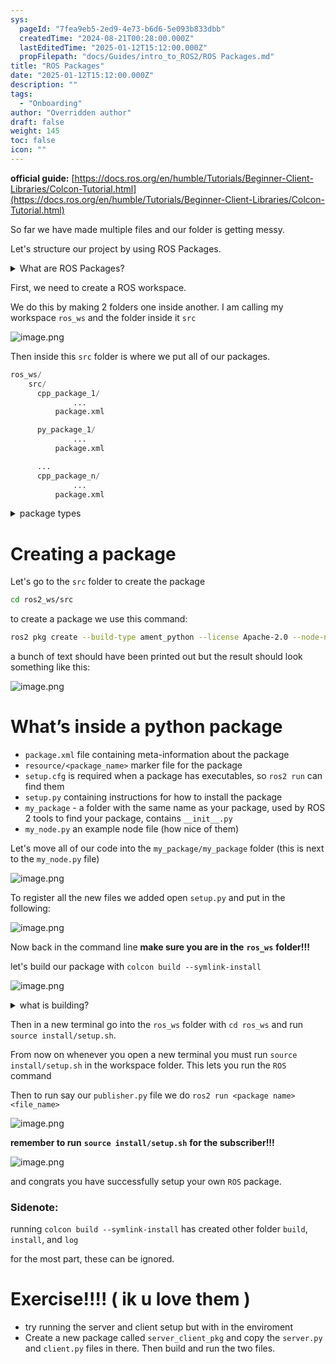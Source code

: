 ```yaml
---
sys:
  pageId: "7fea9eb5-2ed9-4e73-b6d6-5e093b833dbb"
  createdTime: "2024-08-21T00:28:00.000Z"
  lastEditedTime: "2025-01-12T15:12:00.000Z"
  propFilepath: "docs/Guides/intro_to_ROS2/ROS Packages.md"
title: "ROS Packages"
date: "2025-01-12T15:12:00.000Z"
description: ""
tags:
  - "Onboarding"
author: "Overridden author"
draft: false
weight: 145
toc: false
icon: ""
---
```


**official guide:** [https://docs.ros.org/en/humble/Tutorials/Beginner-Client-Libraries/Colcon-Tutorial.html](https://docs.ros.org/en/humble/Tutorials/Beginner-Client-Libraries/Colcon-Tutorial.html)

So far we have made multiple files and our folder is getting messy.

Let's structure our project by using ROS Packages.

<details>

<summary>What are ROS Packages?</summary>

ROS Packages are, as the name implies, packages of code that are highly sharable between ROS developers.

They consist of a folder, `package.xml` file, and source code

```python
      cpp_package_1/
		      ... imagine much code files here ..
          package.xml
```

</details>

First, we need to create a ROS workspace.

We do this by making 2 folders one inside another. I am calling my workspace `ros_ws` and the folder inside it `src`

![image.png](https://prod-files-secure.s3.us-west-2.amazonaws.com/d518164a-d88e-44d1-a4ee-3adb3bd8bce0/70706947-fd18-4537-a67b-e12946812d31/image.png?X-Amz-Algorithm=AWS4-HMAC-SHA256&X-Amz-Content-Sha256=UNSIGNED-PAYLOAD&X-Amz-Credential=ASIAZI2LB466SBOOJIKZ%2F20250425%2Fus-west-2%2Fs3%2Faws4_request&X-Amz-Date=20250425T190523Z&X-Amz-Expires=3600&X-Amz-Security-Token=IQoJb3JpZ2luX2VjEJv%2F%2F%2F%2F%2F%2F%2F%2F%2F%2FwEaCXVzLXdlc3QtMiJGMEQCIFg9jUgTnV85Lc2YnDSSDfoK4JxcT76WZI8buFX2TMipAiBgtXGG7FP3PQKzS40YBSzye%2BeQO5hpfYu3WtdqjPCdESr%2FAwg0EAAaDDYzNzQyMzE4MzgwNSIMdnV%2BPMLzyokwveWSKtwDP%2F9n1gjjx95R3%2FedOg3tW6sMmhirY4eif%2BQxmWh3SThX3ItSrHDmwsbP3%2FxM2t2S%2FPZUlnVQHnpoU2QYjRUUKXBXspAaePsHJDQdS48u5%2F12kJHcBLWZFjUf3o4VQJ9r09o37RzgvWjk2F%2BkPBnhV36wi9AzV6BF%2FCjDJ07PJdIz%2F0LmRpHL3JcYgOsrQOt8wtYSTaMrSXmpAN8ROPT%2FP%2B%2FXnd8e%2B2v%2FF3No50S%2FYV3a36qPPgiq5PV2%2BY4K7zhs%2FZ3QJKGvuiWtSmjhXYbv2VSZCESzHhQjVAU%2F%2F6crtSphEht4UfFj58YI%2BJyimLtHBnw3LkTZyrq8MU5IMXzrKIJAm9ImQf%2BOfiC42CHaoZB5VisHM%2FvV%2Bia5BbiTH%2FOEOouljHHiRByYjLlDK9I4768chzI0LEyNNJd1w%2BCVt148xCFeHOuktlBCmuDscWbF9DBYIRuZX0BW3AC0rl1fv7TqhycGeCuQJSdDguPKtYN0snZZkHfQe8rCOr%2FGvpw4xu4DerQp7FBTSoEZ3tNsp92iwHKvkTtzEG%2BZu7bTnFH4%2BrOrxEjlRLF7%2BqC7lJLRQ7V5pGYMwvJrL98owxvqP9k9hRCSR%2By3ZVrMP8LxQ4sf%2Bz6abX7Msi%2BXCwYw8revwAY6pgFq8W6mEIs5KoUUVGOurCcTGw7JuubGNeIINTmojYPW2F1%2FeXXok%2FhXPI9KH57qOETReXW4lcnfaSLchfiAbvwbAc35zOYacOxaUqbJkdjuPuwCABWs8ZymQPbZSPx%2BTZfVd9xts1z6YVhT1eWGTyf93f%2FS2hcsY5TC6TwEMJ93kKJS9pWx%2ForwFqOTpLTOop2yNNnCJ3og%2BBwfMIJ3r6J2ESS%2FA4qV&X-Amz-Signature=d7019b71b2f4549ea1a7dc097c9fff82752f57bdcc3229e41d72e8a57e742bd3&X-Amz-SignedHeaders=host&x-id=GetObject)

Then inside this `src` folder is where we put all of our packages.

```python
ros_ws/
    src/
      cpp_package_1/
		      ...
          package.xml

      py_package_1/
		      ...
          package.xml

      ...
      cpp_package_n/
		      ...
          package.xml

```

<details>

<summary>package types</summary>

packages can be either `C++` or python.

the intern file structure is different for each but for this guide we will stick to creating python packages

</details>

# Creating a package

Let's go to the `src` folder to create the package

```bash
cd ros2_ws/src
```

to create a package we use this command:

```bash
ros2 pkg create --build-type ament_python --license Apache-2.0 --node-name my_node my_package
```

a bunch of text should have been printed out but the result should look something like this:

![image.png](https://prod-files-secure.s3.us-west-2.amazonaws.com/d518164a-d88e-44d1-a4ee-3adb3bd8bce0/e6cf1e3f-8512-4a3e-b131-079f800bf3e8/image.png?X-Amz-Algorithm=AWS4-HMAC-SHA256&X-Amz-Content-Sha256=UNSIGNED-PAYLOAD&X-Amz-Credential=ASIAZI2LB466SBOOJIKZ%2F20250425%2Fus-west-2%2Fs3%2Faws4_request&X-Amz-Date=20250425T190523Z&X-Amz-Expires=3600&X-Amz-Security-Token=IQoJb3JpZ2luX2VjEJv%2F%2F%2F%2F%2F%2F%2F%2F%2F%2FwEaCXVzLXdlc3QtMiJGMEQCIFg9jUgTnV85Lc2YnDSSDfoK4JxcT76WZI8buFX2TMipAiBgtXGG7FP3PQKzS40YBSzye%2BeQO5hpfYu3WtdqjPCdESr%2FAwg0EAAaDDYzNzQyMzE4MzgwNSIMdnV%2BPMLzyokwveWSKtwDP%2F9n1gjjx95R3%2FedOg3tW6sMmhirY4eif%2BQxmWh3SThX3ItSrHDmwsbP3%2FxM2t2S%2FPZUlnVQHnpoU2QYjRUUKXBXspAaePsHJDQdS48u5%2F12kJHcBLWZFjUf3o4VQJ9r09o37RzgvWjk2F%2BkPBnhV36wi9AzV6BF%2FCjDJ07PJdIz%2F0LmRpHL3JcYgOsrQOt8wtYSTaMrSXmpAN8ROPT%2FP%2B%2FXnd8e%2B2v%2FF3No50S%2FYV3a36qPPgiq5PV2%2BY4K7zhs%2FZ3QJKGvuiWtSmjhXYbv2VSZCESzHhQjVAU%2F%2F6crtSphEht4UfFj58YI%2BJyimLtHBnw3LkTZyrq8MU5IMXzrKIJAm9ImQf%2BOfiC42CHaoZB5VisHM%2FvV%2Bia5BbiTH%2FOEOouljHHiRByYjLlDK9I4768chzI0LEyNNJd1w%2BCVt148xCFeHOuktlBCmuDscWbF9DBYIRuZX0BW3AC0rl1fv7TqhycGeCuQJSdDguPKtYN0snZZkHfQe8rCOr%2FGvpw4xu4DerQp7FBTSoEZ3tNsp92iwHKvkTtzEG%2BZu7bTnFH4%2BrOrxEjlRLF7%2BqC7lJLRQ7V5pGYMwvJrL98owxvqP9k9hRCSR%2By3ZVrMP8LxQ4sf%2Bz6abX7Msi%2BXCwYw8revwAY6pgFq8W6mEIs5KoUUVGOurCcTGw7JuubGNeIINTmojYPW2F1%2FeXXok%2FhXPI9KH57qOETReXW4lcnfaSLchfiAbvwbAc35zOYacOxaUqbJkdjuPuwCABWs8ZymQPbZSPx%2BTZfVd9xts1z6YVhT1eWGTyf93f%2FS2hcsY5TC6TwEMJ93kKJS9pWx%2ForwFqOTpLTOop2yNNnCJ3og%2BBwfMIJ3r6J2ESS%2FA4qV&X-Amz-Signature=de4436db59f31de51f3c9d4e13380ed72039a71101098105b4f66585a067f1de&X-Amz-SignedHeaders=host&x-id=GetObject)

# What’s inside a python package

- `package.xml` file containing meta-information about the package
- `resource/<package_name>` marker file for the package
- `setup.cfg` is required when a package has executables, so `ros2 run` can find them
- `setup.py` containing instructions for how to install the package
- `my_package` - a folder with the same name as your package, used by ROS 2 tools to find your package, contains `__init__.py`
- `my_node.py` an example node file (how nice of them)

Let's move all of our code into the `my_package/my_package` folder (this is next to the `my_node.py` file)

![image.png](https://prod-files-secure.s3.us-west-2.amazonaws.com/d518164a-d88e-44d1-a4ee-3adb3bd8bce0/9ce58f11-0da9-4d3e-b86d-506a9685d378/image.png?X-Amz-Algorithm=AWS4-HMAC-SHA256&X-Amz-Content-Sha256=UNSIGNED-PAYLOAD&X-Amz-Credential=ASIAZI2LB466SBOOJIKZ%2F20250425%2Fus-west-2%2Fs3%2Faws4_request&X-Amz-Date=20250425T190523Z&X-Amz-Expires=3600&X-Amz-Security-Token=IQoJb3JpZ2luX2VjEJv%2F%2F%2F%2F%2F%2F%2F%2F%2F%2FwEaCXVzLXdlc3QtMiJGMEQCIFg9jUgTnV85Lc2YnDSSDfoK4JxcT76WZI8buFX2TMipAiBgtXGG7FP3PQKzS40YBSzye%2BeQO5hpfYu3WtdqjPCdESr%2FAwg0EAAaDDYzNzQyMzE4MzgwNSIMdnV%2BPMLzyokwveWSKtwDP%2F9n1gjjx95R3%2FedOg3tW6sMmhirY4eif%2BQxmWh3SThX3ItSrHDmwsbP3%2FxM2t2S%2FPZUlnVQHnpoU2QYjRUUKXBXspAaePsHJDQdS48u5%2F12kJHcBLWZFjUf3o4VQJ9r09o37RzgvWjk2F%2BkPBnhV36wi9AzV6BF%2FCjDJ07PJdIz%2F0LmRpHL3JcYgOsrQOt8wtYSTaMrSXmpAN8ROPT%2FP%2B%2FXnd8e%2B2v%2FF3No50S%2FYV3a36qPPgiq5PV2%2BY4K7zhs%2FZ3QJKGvuiWtSmjhXYbv2VSZCESzHhQjVAU%2F%2F6crtSphEht4UfFj58YI%2BJyimLtHBnw3LkTZyrq8MU5IMXzrKIJAm9ImQf%2BOfiC42CHaoZB5VisHM%2FvV%2Bia5BbiTH%2FOEOouljHHiRByYjLlDK9I4768chzI0LEyNNJd1w%2BCVt148xCFeHOuktlBCmuDscWbF9DBYIRuZX0BW3AC0rl1fv7TqhycGeCuQJSdDguPKtYN0snZZkHfQe8rCOr%2FGvpw4xu4DerQp7FBTSoEZ3tNsp92iwHKvkTtzEG%2BZu7bTnFH4%2BrOrxEjlRLF7%2BqC7lJLRQ7V5pGYMwvJrL98owxvqP9k9hRCSR%2By3ZVrMP8LxQ4sf%2Bz6abX7Msi%2BXCwYw8revwAY6pgFq8W6mEIs5KoUUVGOurCcTGw7JuubGNeIINTmojYPW2F1%2FeXXok%2FhXPI9KH57qOETReXW4lcnfaSLchfiAbvwbAc35zOYacOxaUqbJkdjuPuwCABWs8ZymQPbZSPx%2BTZfVd9xts1z6YVhT1eWGTyf93f%2FS2hcsY5TC6TwEMJ93kKJS9pWx%2ForwFqOTpLTOop2yNNnCJ3og%2BBwfMIJ3r6J2ESS%2FA4qV&X-Amz-Signature=d3b9c508eb4f0242e5f74851dd34dbada110688fb36cfd5eb974fc5bc6b79fa8&X-Amz-SignedHeaders=host&x-id=GetObject)

To register all the new files we added open `setup.py` and put in the following:

![image.png](https://prod-files-secure.s3.us-west-2.amazonaws.com/d518164a-d88e-44d1-a4ee-3adb3bd8bce0/1cd7c262-4cae-4496-9d75-c178537d24a2/image.png?X-Amz-Algorithm=AWS4-HMAC-SHA256&X-Amz-Content-Sha256=UNSIGNED-PAYLOAD&X-Amz-Credential=ASIAZI2LB466SBOOJIKZ%2F20250425%2Fus-west-2%2Fs3%2Faws4_request&X-Amz-Date=20250425T190523Z&X-Amz-Expires=3600&X-Amz-Security-Token=IQoJb3JpZ2luX2VjEJv%2F%2F%2F%2F%2F%2F%2F%2F%2F%2FwEaCXVzLXdlc3QtMiJGMEQCIFg9jUgTnV85Lc2YnDSSDfoK4JxcT76WZI8buFX2TMipAiBgtXGG7FP3PQKzS40YBSzye%2BeQO5hpfYu3WtdqjPCdESr%2FAwg0EAAaDDYzNzQyMzE4MzgwNSIMdnV%2BPMLzyokwveWSKtwDP%2F9n1gjjx95R3%2FedOg3tW6sMmhirY4eif%2BQxmWh3SThX3ItSrHDmwsbP3%2FxM2t2S%2FPZUlnVQHnpoU2QYjRUUKXBXspAaePsHJDQdS48u5%2F12kJHcBLWZFjUf3o4VQJ9r09o37RzgvWjk2F%2BkPBnhV36wi9AzV6BF%2FCjDJ07PJdIz%2F0LmRpHL3JcYgOsrQOt8wtYSTaMrSXmpAN8ROPT%2FP%2B%2FXnd8e%2B2v%2FF3No50S%2FYV3a36qPPgiq5PV2%2BY4K7zhs%2FZ3QJKGvuiWtSmjhXYbv2VSZCESzHhQjVAU%2F%2F6crtSphEht4UfFj58YI%2BJyimLtHBnw3LkTZyrq8MU5IMXzrKIJAm9ImQf%2BOfiC42CHaoZB5VisHM%2FvV%2Bia5BbiTH%2FOEOouljHHiRByYjLlDK9I4768chzI0LEyNNJd1w%2BCVt148xCFeHOuktlBCmuDscWbF9DBYIRuZX0BW3AC0rl1fv7TqhycGeCuQJSdDguPKtYN0snZZkHfQe8rCOr%2FGvpw4xu4DerQp7FBTSoEZ3tNsp92iwHKvkTtzEG%2BZu7bTnFH4%2BrOrxEjlRLF7%2BqC7lJLRQ7V5pGYMwvJrL98owxvqP9k9hRCSR%2By3ZVrMP8LxQ4sf%2Bz6abX7Msi%2BXCwYw8revwAY6pgFq8W6mEIs5KoUUVGOurCcTGw7JuubGNeIINTmojYPW2F1%2FeXXok%2FhXPI9KH57qOETReXW4lcnfaSLchfiAbvwbAc35zOYacOxaUqbJkdjuPuwCABWs8ZymQPbZSPx%2BTZfVd9xts1z6YVhT1eWGTyf93f%2FS2hcsY5TC6TwEMJ93kKJS9pWx%2ForwFqOTpLTOop2yNNnCJ3og%2BBwfMIJ3r6J2ESS%2FA4qV&X-Amz-Signature=a07cf8beafe303edaaaf7cb1cfb5f4120b3ea98b7a3a9590c5001b0513e44f5e&X-Amz-SignedHeaders=host&x-id=GetObject)

Now back in the command line **make sure you are in the** **`ros_ws`** **folder!!!**

let's build our package with `colcon build --symlink-install`

![image.png](https://prod-files-secure.s3.us-west-2.amazonaws.com/d518164a-d88e-44d1-a4ee-3adb3bd8bce0/2f2a0d27-b173-48fd-b189-5f5c0ce65619/image.png?X-Amz-Algorithm=AWS4-HMAC-SHA256&X-Amz-Content-Sha256=UNSIGNED-PAYLOAD&X-Amz-Credential=ASIAZI2LB466SBOOJIKZ%2F20250425%2Fus-west-2%2Fs3%2Faws4_request&X-Amz-Date=20250425T190523Z&X-Amz-Expires=3600&X-Amz-Security-Token=IQoJb3JpZ2luX2VjEJv%2F%2F%2F%2F%2F%2F%2F%2F%2F%2FwEaCXVzLXdlc3QtMiJGMEQCIFg9jUgTnV85Lc2YnDSSDfoK4JxcT76WZI8buFX2TMipAiBgtXGG7FP3PQKzS40YBSzye%2BeQO5hpfYu3WtdqjPCdESr%2FAwg0EAAaDDYzNzQyMzE4MzgwNSIMdnV%2BPMLzyokwveWSKtwDP%2F9n1gjjx95R3%2FedOg3tW6sMmhirY4eif%2BQxmWh3SThX3ItSrHDmwsbP3%2FxM2t2S%2FPZUlnVQHnpoU2QYjRUUKXBXspAaePsHJDQdS48u5%2F12kJHcBLWZFjUf3o4VQJ9r09o37RzgvWjk2F%2BkPBnhV36wi9AzV6BF%2FCjDJ07PJdIz%2F0LmRpHL3JcYgOsrQOt8wtYSTaMrSXmpAN8ROPT%2FP%2B%2FXnd8e%2B2v%2FF3No50S%2FYV3a36qPPgiq5PV2%2BY4K7zhs%2FZ3QJKGvuiWtSmjhXYbv2VSZCESzHhQjVAU%2F%2F6crtSphEht4UfFj58YI%2BJyimLtHBnw3LkTZyrq8MU5IMXzrKIJAm9ImQf%2BOfiC42CHaoZB5VisHM%2FvV%2Bia5BbiTH%2FOEOouljHHiRByYjLlDK9I4768chzI0LEyNNJd1w%2BCVt148xCFeHOuktlBCmuDscWbF9DBYIRuZX0BW3AC0rl1fv7TqhycGeCuQJSdDguPKtYN0snZZkHfQe8rCOr%2FGvpw4xu4DerQp7FBTSoEZ3tNsp92iwHKvkTtzEG%2BZu7bTnFH4%2BrOrxEjlRLF7%2BqC7lJLRQ7V5pGYMwvJrL98owxvqP9k9hRCSR%2By3ZVrMP8LxQ4sf%2Bz6abX7Msi%2BXCwYw8revwAY6pgFq8W6mEIs5KoUUVGOurCcTGw7JuubGNeIINTmojYPW2F1%2FeXXok%2FhXPI9KH57qOETReXW4lcnfaSLchfiAbvwbAc35zOYacOxaUqbJkdjuPuwCABWs8ZymQPbZSPx%2BTZfVd9xts1z6YVhT1eWGTyf93f%2FS2hcsY5TC6TwEMJ93kKJS9pWx%2ForwFqOTpLTOop2yNNnCJ3og%2BBwfMIJ3r6J2ESS%2FA4qV&X-Amz-Signature=1c965e6690b90fef803713c51e706e4552077d7298871fb0265d31445781056e&X-Amz-SignedHeaders=host&x-id=GetObject)

<details>

<summary>what is building?</summary>

if you are a CS major at Rose-Hulman you will learn the answer to this in CSSE132

but TLDR; is it combines all the code files into one program that can be run easily 

</details>

Then in a new terminal go into the `ros_ws` folder with `cd ros_ws` and run `source install/setup.sh`. 

From now on whenever you open a new terminal you must run `source install/setup.sh` in the workspace folder. This lets you run the `ROS` command

Then to run say our `publisher.py` file we do `ros2 run <package name> <file_name>`

![image.png](https://prod-files-secure.s3.us-west-2.amazonaws.com/d518164a-d88e-44d1-a4ee-3adb3bd8bce0/4f4b1219-3a44-4632-aa0a-ce3471699f59/image.png?X-Amz-Algorithm=AWS4-HMAC-SHA256&X-Amz-Content-Sha256=UNSIGNED-PAYLOAD&X-Amz-Credential=ASIAZI2LB466SBOOJIKZ%2F20250425%2Fus-west-2%2Fs3%2Faws4_request&X-Amz-Date=20250425T190523Z&X-Amz-Expires=3600&X-Amz-Security-Token=IQoJb3JpZ2luX2VjEJv%2F%2F%2F%2F%2F%2F%2F%2F%2F%2FwEaCXVzLXdlc3QtMiJGMEQCIFg9jUgTnV85Lc2YnDSSDfoK4JxcT76WZI8buFX2TMipAiBgtXGG7FP3PQKzS40YBSzye%2BeQO5hpfYu3WtdqjPCdESr%2FAwg0EAAaDDYzNzQyMzE4MzgwNSIMdnV%2BPMLzyokwveWSKtwDP%2F9n1gjjx95R3%2FedOg3tW6sMmhirY4eif%2BQxmWh3SThX3ItSrHDmwsbP3%2FxM2t2S%2FPZUlnVQHnpoU2QYjRUUKXBXspAaePsHJDQdS48u5%2F12kJHcBLWZFjUf3o4VQJ9r09o37RzgvWjk2F%2BkPBnhV36wi9AzV6BF%2FCjDJ07PJdIz%2F0LmRpHL3JcYgOsrQOt8wtYSTaMrSXmpAN8ROPT%2FP%2B%2FXnd8e%2B2v%2FF3No50S%2FYV3a36qPPgiq5PV2%2BY4K7zhs%2FZ3QJKGvuiWtSmjhXYbv2VSZCESzHhQjVAU%2F%2F6crtSphEht4UfFj58YI%2BJyimLtHBnw3LkTZyrq8MU5IMXzrKIJAm9ImQf%2BOfiC42CHaoZB5VisHM%2FvV%2Bia5BbiTH%2FOEOouljHHiRByYjLlDK9I4768chzI0LEyNNJd1w%2BCVt148xCFeHOuktlBCmuDscWbF9DBYIRuZX0BW3AC0rl1fv7TqhycGeCuQJSdDguPKtYN0snZZkHfQe8rCOr%2FGvpw4xu4DerQp7FBTSoEZ3tNsp92iwHKvkTtzEG%2BZu7bTnFH4%2BrOrxEjlRLF7%2BqC7lJLRQ7V5pGYMwvJrL98owxvqP9k9hRCSR%2By3ZVrMP8LxQ4sf%2Bz6abX7Msi%2BXCwYw8revwAY6pgFq8W6mEIs5KoUUVGOurCcTGw7JuubGNeIINTmojYPW2F1%2FeXXok%2FhXPI9KH57qOETReXW4lcnfaSLchfiAbvwbAc35zOYacOxaUqbJkdjuPuwCABWs8ZymQPbZSPx%2BTZfVd9xts1z6YVhT1eWGTyf93f%2FS2hcsY5TC6TwEMJ93kKJS9pWx%2ForwFqOTpLTOop2yNNnCJ3og%2BBwfMIJ3r6J2ESS%2FA4qV&X-Amz-Signature=eb98b7e2028afadb4567e565182dfd5105564b900de97f15d5875ba4dbcb6cd9&X-Amz-SignedHeaders=host&x-id=GetObject)

**remember to run** **`source install/setup.sh`** **for the subscriber!!!**

![image.png](https://prod-files-secure.s3.us-west-2.amazonaws.com/d518164a-d88e-44d1-a4ee-3adb3bd8bce0/02121119-dad4-49ec-8356-c956108b4243/image.png?X-Amz-Algorithm=AWS4-HMAC-SHA256&X-Amz-Content-Sha256=UNSIGNED-PAYLOAD&X-Amz-Credential=ASIAZI2LB466SBOOJIKZ%2F20250425%2Fus-west-2%2Fs3%2Faws4_request&X-Amz-Date=20250425T190523Z&X-Amz-Expires=3600&X-Amz-Security-Token=IQoJb3JpZ2luX2VjEJv%2F%2F%2F%2F%2F%2F%2F%2F%2F%2FwEaCXVzLXdlc3QtMiJGMEQCIFg9jUgTnV85Lc2YnDSSDfoK4JxcT76WZI8buFX2TMipAiBgtXGG7FP3PQKzS40YBSzye%2BeQO5hpfYu3WtdqjPCdESr%2FAwg0EAAaDDYzNzQyMzE4MzgwNSIMdnV%2BPMLzyokwveWSKtwDP%2F9n1gjjx95R3%2FedOg3tW6sMmhirY4eif%2BQxmWh3SThX3ItSrHDmwsbP3%2FxM2t2S%2FPZUlnVQHnpoU2QYjRUUKXBXspAaePsHJDQdS48u5%2F12kJHcBLWZFjUf3o4VQJ9r09o37RzgvWjk2F%2BkPBnhV36wi9AzV6BF%2FCjDJ07PJdIz%2F0LmRpHL3JcYgOsrQOt8wtYSTaMrSXmpAN8ROPT%2FP%2B%2FXnd8e%2B2v%2FF3No50S%2FYV3a36qPPgiq5PV2%2BY4K7zhs%2FZ3QJKGvuiWtSmjhXYbv2VSZCESzHhQjVAU%2F%2F6crtSphEht4UfFj58YI%2BJyimLtHBnw3LkTZyrq8MU5IMXzrKIJAm9ImQf%2BOfiC42CHaoZB5VisHM%2FvV%2Bia5BbiTH%2FOEOouljHHiRByYjLlDK9I4768chzI0LEyNNJd1w%2BCVt148xCFeHOuktlBCmuDscWbF9DBYIRuZX0BW3AC0rl1fv7TqhycGeCuQJSdDguPKtYN0snZZkHfQe8rCOr%2FGvpw4xu4DerQp7FBTSoEZ3tNsp92iwHKvkTtzEG%2BZu7bTnFH4%2BrOrxEjlRLF7%2BqC7lJLRQ7V5pGYMwvJrL98owxvqP9k9hRCSR%2By3ZVrMP8LxQ4sf%2Bz6abX7Msi%2BXCwYw8revwAY6pgFq8W6mEIs5KoUUVGOurCcTGw7JuubGNeIINTmojYPW2F1%2FeXXok%2FhXPI9KH57qOETReXW4lcnfaSLchfiAbvwbAc35zOYacOxaUqbJkdjuPuwCABWs8ZymQPbZSPx%2BTZfVd9xts1z6YVhT1eWGTyf93f%2FS2hcsY5TC6TwEMJ93kKJS9pWx%2ForwFqOTpLTOop2yNNnCJ3og%2BBwfMIJ3r6J2ESS%2FA4qV&X-Amz-Signature=1175dcee2b30a4f8c6cdfd662d589050bf1585b85f759859ce3570d1729e70ff&X-Amz-SignedHeaders=host&x-id=GetObject)

and congrats you have successfully setup your own `ROS` package.

### Sidenote:

running `colcon build --symlink-install` has created other folder `build`, `install`, and `log`

for the most part, these can be ignored.

# Exercise!!!! ( ik u love them )

- try running the server and client setup but with in the enviroment
- Create a new package called `server_client_pkg` and copy the `server.py` and `client.py` files in there. Then build and run the two files.
